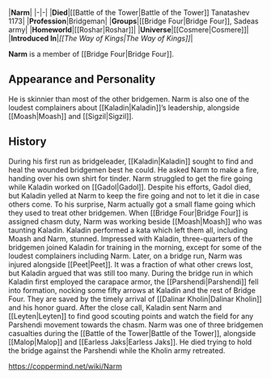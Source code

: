 |**Narm**|
|-|-|
|**Died**|[[Battle of the Tower\|Battle of the Tower]] Tanatashev 1173|
|**Profession**|Bridgeman|
|**Groups**|[[Bridge Four\|Bridge Four]], Sadeas army|
|**Homeworld**|[[Roshar\|Roshar]]|
|**Universe**|[[Cosmere\|Cosmere]]|
|**Introduced In**|*[[The Way of Kings\|The Way of Kings]]*|

**Narm** is a member of [[Bridge Four\|Bridge Four]].

## Appearance and Personality
He is skinnier than most of the other bridgemen. Narm is also one of the loudest complainers about [[Kaladin\|Kaladin]]’s leadership, alongside [[Moash\|Moash]] and [[Sigzil\|Sigzil]].

## History
During his first run as bridgeleader, [[Kaladin\|Kaladin]] sought to find and heal the wounded bridgemen best he could. He asked Narm to make a fire, handing over his own shirt for tinder. Narm struggled to get the fire going while Kaladin worked on [[Gadol\|Gadol]]. Despite his efforts, Gadol died, but Kaladin yelled at Narm to keep the fire going and not to let it die in case others come. To his surprise, Narm actually got a small flame going which they used to treat other bridgemen.
When [[Bridge Four\|Bridge Four]] is assigned chasm duty, Narm was working beside [[Moash\|Moash]] who was taunting Kaladin. Kaladin performed a kata which left them all, including Moash and Narm, stunned. Impressed with Kaladin, three-quarters of the bridgemen joined Kaladin for training in the morning, except for some of the loudest complainers including Narm.
Later, on a bridge run, Narm was injured alongside [[Peet\|Peet]]. It was a fraction of what other crews lost, but Kaladin argued that was still too many.
During the bridge run in which Kaladin first employed the carapace armor, the [[Parshendi\|Parshendi]] fell into formation, nocking some fifty arrows at Kaladin and the rest of Bridge Four. They are saved by the timely arrival of [[Dalinar Kholin\|Dalinar Kholin]] and his honor guard. After the close call, Kaladin sent Narm and [[Leyten\|Leyten]] to find good scouting points and watch the field for any Parshendi movement towards the chasm.
Narm was one of three bridgemen casualties during the [[Battle of the Tower\|Battle of the Tower]], alongside [[Malop\|Malop]] and [[Earless Jaks\|Earless Jaks]]. He died trying to hold the bridge against the Parshendi while the Kholin army retreated.



https://coppermind.net/wiki/Narm